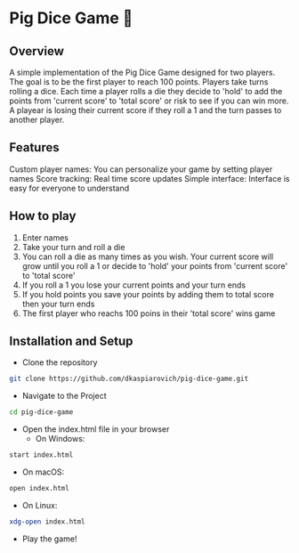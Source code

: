 # Pig Dice Game 🎲

## Overview

A simple implementation of the Pig Dice Game designed for two players. The goal is to be the first player to reach 100 points.
Players take turns rolling a dice. Each time a player rolls a die they decide to 'hold' to add the points from 'current score' to 'total score' or risk to see if you can win more. A playear is losing their current score if they roll a 1 and the turn passes to another player.

## Features

Custom player names: You can personalize your game by setting player names
Score tracking: Real time score updates
Simple interface: Interface is easy for everyone to understand

## How to play

1. Enter names
2. Take your turn and roll a die
3. You can roll a die as many times as you wish. Your current score will grow until you roll a 1 or decide to 'hold' your points from 'current score' to 'total score'
4. If you roll a 1 you lose your current points and your turn ends
5. If you hold points you save your points by adding them to total score then your turn ends
6. The first player who reachs 100 poins in their 'total score' wins game

## Installation and Setup

- Clone the repository

```bash
git clone https://github.com/dkaspiarovich/pig-dice-game.git
```

- Navigate to the Project

```bash
cd pig-dice-game
```

- Open the index.html file in your browser
  - On Windows:
```bash
start index.html
```
  - On macOS:
```bash
open index.html
```
  - On Linux:
```bash
xdg-open index.html
```

- Play the game!
